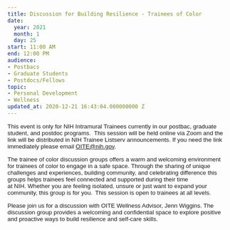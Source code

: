 ```yaml
---
title: Discussion for Building Resilience - Trainees of Color
date:
  year: 2021
  month: 1
  day: 25
start: 11:00 AM
end: 12:00 PM
audience:
- Postbacs
- Graduate Students
- Postdocs/Fellows
topic:
- Personal Development
- Wellness
updated_at: 2020-12-21 16:43:04.000000000 Z
---
```

<span style="font-family: arial, helvetica, sans-serif; font-size:
10pt;">This event is only for NIH Intramural Trainees currently in our
postbac, graduate student, and postdoc programs.  This session will be
held online via Zoom and the link will be distributed in NIH Trainee
Listserv announcements. If you need the link immediately please email
OITE@nih.gov. </span>

<span style="font-family: arial, helvetica, sans-serif; font-size:
10pt;">The trainee of color discussion groups offers a warm and
welcoming environment for trainees of color to engage in a safe
space. Through the sharing of unique challenges and experiences,
building community, and celebrating difference this groups
helps trainees feel connected and supported during their time
at NIH. Whether you are feeling isolated, unsure or just want to expand
your community, this group is for you.  This session is open to trainees
at all levels.  </span>

<span style="font-family: arial, helvetica, sans-serif; font-size:
10pt;">Please join us for a discussion with OITE Wellness Advisor, Jenn
Wiggins. The discussion group provides a welcoming and confidential
space to explore positive and proactive ways to build resilience and
self-care skills.</span>
